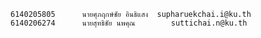 	6140205805		นายศุภฤกษ์ชัย อินธิแสง	supharuekchai.i@ku.th
	6140206274		นายสุทธิชัย นพคุณ	     suttichai.n@ku.th
